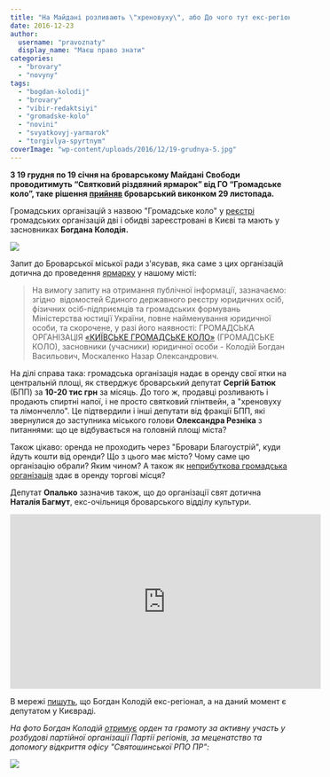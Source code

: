```yaml
---
title: "На Майдані розливають \"хреновуху\", або До чого тут екс-регіонал Богдан Колодій? - ВІДЕО"
date: 2016-12-23
author: 
  username: "pravoznaty"
  display_name: "Маєш право знати"
categories: 
  - "brovary"
  - "novyny"
tags: 
  - "bogdan-kolodij"
  - "brovary"
  - "vibir-redaktsiyi"
  - "gromadske-kolo"
  - "novini"
  - "svyatkovyj-yarmarok"
  - "torgivlya-spyrtnym"
coverImage: "wp-content/uploads/2016/12/19-grudnya-5.jpg"
---
```


**З 19 грудня по 19 січня на броварському Майдані Свободи проводитимуть “Святковий різдвяний ярмарок” від ГО “Громадське коло”, таке рішення [прийняв](https://brovary-rada.gov.ua/documents/26288.html) броварський виконком 29 листопада.**

Громадських організацій з назвою "Громадське коло" у [реєстрі](https://rgo.informjust.ua/) громадських організацій дві і обидві зареєстровані в Києві та мають у засновниках **Богдана Колодія.**

[![](https://mpz.brovary.org/wp-content/uploads/2016/12/KRqqpCqcMQI.jpg)](https://mpz.brovary.org/wp-content/uploads/2016/12/KRqqpCqcMQI.jpg)

Запит до Броварської міської ради з'ясував, яка саме з цих організацій дотична до проведення [ярмарку](https://mpz.brovary.org/golovna-yalynka-mista-fotoreportazh/) у нашому місті:

> На вимогу запиту на отримання публічної інформації, зазначаємо: згідно  відомостей Єдиного державного реєстру юридичних осіб, фізичних осіб-підприємців та громадських формувань Міністерства юстиції України, повне найменування юридичної особи, та скорочене, у разі його наявності: ГРОМАДСЬКА ОРГАНІЗАЦІЯ [«КИЇВСЬКЕ ГРОМАДСЬКЕ КОЛО»](https://vk.com/club70143323) (ГРОМАДСЬКЕ КОЛО), засновники (учасники) юридичної особи - Колодій Богдан Васильович, Москаленко Назар Олександрович.

На ділі справа така: громадська організація надає в оренду свої ятки на центральній площі, як стверджує броварський депутат **Сергій Батюк** (БПП) за **10-20 тис грн** за місяць. До того ж, продавці розливають і продають спиртні напої, і не просто святковий глінтвейн, а "хреновуху та лімончелло". Це підтвердили і інші депутати від фракції БПП, які звернулися до заступника міського голови **Олександра Резніка** з питаннями: що це відбувається на головній площі міста?

Також цікаво: оренда не проходить через "Бровари Благоустрій", куди йдуть кошти від оренди? Що з цього має місто? Чому саме цю організацію обрали? Яким чином? А також як [неприбуткова громадська організація](https://gromkolo.com/ru/o-nas/) здає в оренду торгові місця?

Депутат **Опалько** зазначив також, що до організації свят дотична **Наталія Багмут**, екс-очільниця броварського відділу культури.

<iframe src="https://www.youtube.com/embed/nMqz29Xcf28" width="560" height="315" frameborder="0" allowfullscreen="allowfullscreen"></iframe>

В мережі [пишуть](https://svyatoshyno.rajon.kiev.ua/2014/06/07/%D0%B1%D0%BE%D0%B3%D0%B4%D0%B0%D0%BD-%D0%BA%D0%BE%D0%BB%D0%BE%D0%B4%D1%96%D0%B9-%D0%BC%D0%BE%D0%BB%D0%BE%D0%B4%D0%B8%D0%B9-%D1%80%D0%B5%D0%B3%D1%96%D0%BE%D0%BD%D0%B0%D0%BB-%D0%B2-%D0%BA%D0%BE/), що Богдан Колодій екс-регіонал, а на даний момент є депутатом у Києвраді.

_На фото Богдан Колодій [отримує](https://www.akcent.org.ua/volody-my-r-ty-shhenko-deputat-vid-bat-kivshhy-ny-tovmasyan-vid-budivel-ny-ka-aerodromu-yanukovy-cha-do-biznesu-z-separaty-stamy/) орден та грамоту за активну участь у розбудові партійної організації Партії регіонів, за меценатство та допомогу відкриття офісу "Святошинської РПО ПР":_

[![](https://mpz.brovary.org/wp-content/uploads/2016/12/73.jpg)](https://mpz.brovary.org/wp-content/uploads/2016/12/73.jpg)
